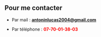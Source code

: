 ## Pour me contacter

* Par mail :
**<span style="color:red">antoninlucas2004@gmail.com</span>**

* Par téléphone : 
**<span style="color:red">07-70-01-38-03</span>**